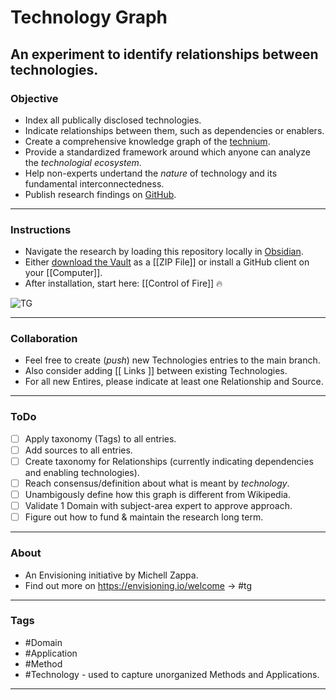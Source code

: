 # Technology Graph

## An experiment to identify relationships between technologies.



### Objective
- Index all publically disclosed technologies.
- Indicate relationships between them, such as dependencies or enablers.
- Create a comprehensive knowledge graph of the [technium](https://kk.org/thetechnium/the-seventh-kin/).
- Provide a standardized framework around which anyone can analyze the *technologial ecosystem*.
- Help non-experts undertand the *nature* of technology and its fundamental interconnectedness.
- Publish research findings on [GitHub](https://github.com/mz-000/TG).

---

### Instructions
- Navigate the research by loading this repository locally in [Obsidian](https://obsidian.md).
- Either [download the Vault](https://github.com/mz-000/TG/archive/refs/heads/main.zip) as a [[ZIP File]] or install a GitHub client on your [[Computer]].
- After installation, start here: [[Control of Fire]] 🔥

![TG](•/TG.png)


---

### Collaboration
- Feel free to create (*push*) new Technologies entries to the main branch.
- Also consider adding \[[ Links \]] between existing Technologies.
- For all new Entires, please indicate at least one Relationship and Source.

---

### ToDo
- [ ] Apply taxonomy (Tags) to all entries.
- [ ] Add sources to all entries.
- [ ] Create taxonomy for Relationships (currently indicating dependencies and enabling technologies).
- [ ] Reach consensus/definition about what is meant by *technology*.
- [ ] Unambigously define how this graph is different from Wikipedia.
- [ ] Validate 1 Domain with subject-area expert to approve approach.
- [ ] Figure out how to fund & maintain the research long term.

---

### About
- An Envisioning initiative by Michell Zappa.
- Find out more on https://envisioning.io/welcome -> #tg

---

### Tags
- #Domain 
- #Application 
- #Method 
- #Technology - used to capture unorganized Methods and Applications.

---

